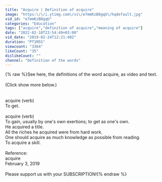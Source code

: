 ```yaml
---
title: "Acquire | Definition of acquire"
image: "https:\/\/i.ytimg.com\/vi\/e7mmKzB8gqU\/hqdefault.jpg"
vid_id: "e7mmKzB8gqU"
categories: "Education"
tags: ["acquire","definition of acquire","meaning of acquire"]
date: "2022-02-18T23:54:49+03:00"
vid_date: "2019-02-24T12:21:40Z"
duration: "PT1M5S"
viewcount: "3364"
likeCount: "35"
dislikeCount: ""
channel: "Definition of the words"
---
```

{% raw %}See here, the definitions of the word acquire, as video and text.<br /><br />(Click show more below.)<br /><br /><br />acquire (verb)<br />    To get.<br /><br />acquire (verb)<br />    To gain, usually by one's own exertions; to get as one's own.<br />        He acquired a title.<br />        All the riches he acquired were from hard work.<br />        One should acquire as much knowledge as possible from reading.<br />        To acquire a skill.<br /><br />Reference:<br />    acquire<br />    February 3, 2019<br /><br />Please support us with your SUBSCRIPTION!{% endraw %}
